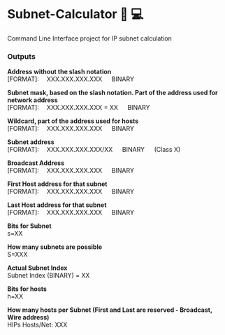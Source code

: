 # Subnet-Calculator :incoming_envelope: :computer: 
Command Line Interface project for IP subnet calculation

### Outputs

**Address without the slash notation**  
[FORMAT]:&emsp; XXX.XXX.XXX.XXX &emsp; BINARY 


**Subnet mask, based on the slash notation. Part of the address used for network address**  
[FORMAT]:&emsp; XXX.XXX.XXX.XXX = XX &emsp; BINARY 

**Wildcard, part of the address used for hosts**  
[FORMAT]:&emsp; XXX.XXX.XXX.XXX &emsp; BINARY

**Subnet address**  
[FORMAT]:&emsp; XXX.XXX.XXX.XXX/XX &emsp; BINARY &emsp; (Class X)

**Broadcast Address**  
[FORMAT]:&emsp; XXX.XXX.XXX.XXX &emsp; BINARY

**First Host address for that subnet**  
[FORMAT]:&emsp; XXX.XXX.XXX.XXX &emsp; BINARY

**Last Host address for that subnet**  
[FORMAT]:&emsp; XXX.XXX.XXX.XXX &emsp; BINARY

**Bits for Subnet**  
s=XX

**How many subnets are possible**  
S=XXX

**Actual Subnet Index**  
Subnet Index (BINARY) = XX

**Bits for hosts**  
h=XX

**How many hosts per Subnet (First and Last are reserved - Broadcast, Wire address)**  
HIPs Hosts/Net: XXX
